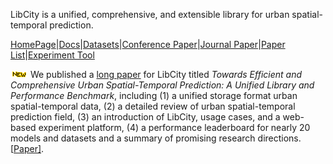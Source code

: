LibCity is a unified, comprehensive, and extensible library for urban spatial-temporal prediction.

[HomePage](https://libcity.ai/)|[Docs](https://bigscity-libcity-docs.readthedocs.io/en/latest/index.html)|[Datasets](https://github.com/LibCity/Bigscity-LibCity-Datasets)|[Conference Paper](https://dl.acm.org/doi/10.1145/3474717.3483923)|[Journal Paper](https://arxiv.org/abs/2304.14343)|[Paper List](https://github.com/LibCity/Bigscity-LibCity-Paper)|[Experiment Tool](https://github.com/LibCity/Bigscity-LibCity-WebTool)

[![new](https://github.com/RUCAIBox/RecBole/raw/master/asset/new.gif)](https://github.com/RUCAIBox/RecBole/blob/master/asset/new.gif) We published a [long paper](https://arxiv.org/abs/2304.14343) for LibCity titled *Towards Efficient and Comprehensive Urban Spatial-Temporal Prediction: A Unified Library and Performance Benchmark*, including (1) a unified storage format urban spatial-temporal data, (2) a detailed review of urban spatial-temporal prediction field, (3) an introduction of LibCity, usage cases, and a web-based experiment platform, (4) a performance leaderboard for nearly 20 models and datasets and a summary of promising research directions. [[Paper\]](https://arxiv.org/abs/2304.14343).
